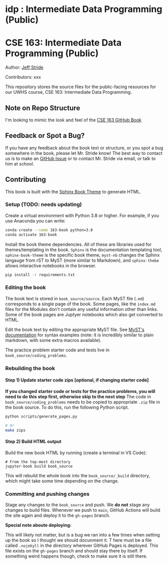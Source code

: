 # idp : Intermediate Data Programming (Public)

# CSE 163: Intermediate Data Programming (Public)

Author: [Jeff Stride](https://www.mrstride.com/)

Contributors: xxx

This repository stores the source files for the public-facing resources for our UWHS course, CSE 163: Intermediate Data Programming.

## Note on Repo Structure

I'm looking to mimic the look and feel of the [CSE 163 GitHub Book](https://cse163.github.io/book/index.html)

## Feedback or Spot a Bug?

If you have any feedback about the book text or structure, or you spot a bug somewhere in the book, please let Mr. Stride know! The best way to contact us
is to make an [GitHub Issue](https://github.com/jeffstride/idp/issues) or to contact Mr. Stride via email, or talk to him at school.

## Contributing

This book is built with the [Sphinx Book Theme](https://sphinx-book-theme.readthedocs.io/en/latest/index.html) to generate HTML.

### Setup (TODO: needs updating)

Create a virtual environment with Python 3.8 or higher. For example, if you use Anaconda you can write:

```bash
conda create --name 163-book python=3.8
conda activate 163-book
```

Install the book theme dependencies. All of these are libraries used for themes/templating in the book. `Sphinx` is the documentation templating tool, `sphinx-book-theme` 
is the specific book theme, `myst-nb` changes the Sphinx langauge from rST to MyST (more similar to Markdown), and `sphinx-thebe` allows interactive notebooks in the browser.

```bash
pip install -r requirements.txt
```

### Editing the book

The book text is stored in `book_source/source`. Each MyST file (`.md`) corresponds to a single page of the book. Some pages, like the `index.md` files for the Modules don't contain any useful information other than links. Some of the book pages are Juptyer notebooks which also get converted to HTML.

Edit the book text by editing the appropriate MyST file. See [MyST's documentation](https://myst-parser.readthedocs.io/en/latest/) for syntax examples (note: it is incredibly similar to plain markdown, with some extra macros available).

The practice problem starter code and tests live in `book_source/coding_problems`.

### Rebuilding the book

#### Step 1) Update starter code zips [optional, if changing starter code]

**If you changed starter code or tests for the practice problems, you will need to do this step first, otherwise skip to the next step** The code in `book_source/coding_problems` needs to be copied to appropriate `.zip` file in the book source. To do this, run the following Python script.

```bash
python scripts/generate_pages.py

# Or
make zips
```

#### Step 2) Build HTML output

Build the new book HTML by running (create a terminal in VS Code):

```
# From the top-most directory
jupyter-book build book_source
```

This will rebuild the whole book into the `book_source/_build` directory, which might take some time depending on the change.

### Committing and pushing changes

Stage any changes to the `book_source` and push. We **do not** stage any changes to build files. Whenever we push to `main`,
GitHub Actions will build the site again and deploy it to the `gh-pages` branch.

**Special note aboute deploying:**

This will likely not matter, but is a bug we ran into a few times when setting up the book so I thought we should docunment it. T
here must be a file called `.nojekyll` in the directory wherever GitHub Pages is deployed. This file exists on the `gh-pages` branch
and should stay there by itself. If something weird happens though, check to make sure it is still there.
